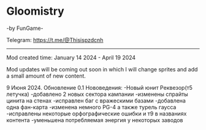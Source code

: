 #  Gloomistry
-by FunGame-


Telegram: https://t.me/@Thisispzdcnh


------------------------------------------------------


Mod created time: January 14 2024 - April 19 2024

Mod updates will be coming out soon in which I will change sprites and add a small amount of new content.

9 Июня 2024. Обновление 0.1
Нововедения:
-Новый юнит Реквезор(т5 летучка)
-добавлено 2 новых сектора кампании
-изменены спрайты цинита на стенах
-исправлен баг с вражескими базами
-добавлена одна фан-карта
-изменена немного PG-4 а также турель гаусса
-исправлены некоторые орфографические ошибки и т9 в названиях контента
-уменьшена потребляемая энергия у некоторых заводов
